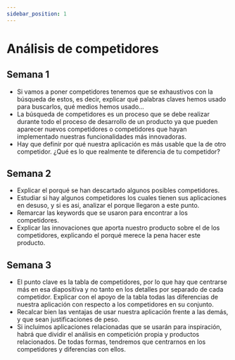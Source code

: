 ```yaml
---
sidebar_position: 1
---
```


# Análisis de competidores

## Semana 1
- Si vamos a poner competidores tenemos que se exhaustivos con la búsqueda de estos, es decir, explicar qué palabras claves hemos usado para buscarlos, qué medios hemos usado...
- La búsqueda de competidores es un proceso que se debe realizar durante todo el proceso de desarrollo de un producto ya que pueden aparecer nuevos competidores o competidores que hayan implementado nuestras funcionalidades más innovadoras.
- Hay que definir por qué nuestra aplicación es más usable que la de otro competidor. ¿Qué es lo que realmente te diferencia de tu competidor? 
## Semana 2
- Explicar el porqué se han descartado algunos posibles competidores.
- Estudiar si hay algunos competidores los cuales tienen sus aplicaciones en desuso, y si es asi, analizar el porque llegaron a este punto.
- Remarcar las keywords que se usaron para encontrar a los competidores.
- Explicar las innovaciones que aporta nuestro producto sobre el de los competidores, explicando el porqué merece la pena hacer este producto.
## Semana 3
- El punto clave es la tabla de competidores, por lo que hay que centrarse más en esa diapositiva y no tanto en los detalles por separado de cada competidor. Explicar con el apoyo de la tabla todas las diferencias de nuestra aplicación con respecto a los competidores en su conjunto.
- Recalcar bien las ventajas de usar nuestra aplicación frente a las demás, y que sean justificaciones de peso.
- Si incluimos aplicaciones relacionadas que se usarán para inspiración, habrá que dividir el análisis en competición propia y productos relacionados. De todas formas, tendremos que centrarnos en los competidores y diferencias con ellos. 
